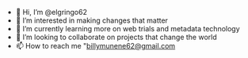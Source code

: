 - 👋 Hi, I’m @elgringo62
- 👀 I’m interested in making changes that matter 
- 🌱 I’m currently learning more on web trials and metadata technology
- 💞️ I’m looking to collaborate on projects that change the world 
- 📫 How to reach me "billymunene62@gmail.com

<!---
elgringo62/elgringo62 is a ✨ special ✨ repository because its `README.md` (this file) appears on your GitHub profile.
You can click the Preview link to take a look at your changes.
--->
